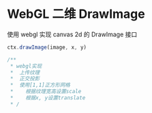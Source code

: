 # WebGL 二维 DrawImage

使用 webgl 实现 canvas 2d 的 DrawImage 接口

```js
ctx.drawImage(image, x, y)

/**
 * webgl实现
 *  上传纹理
 *  正交投影
 *  使用[1,1]正方形网格
 *    根据纹理宽高设置scale
 *    根据x, y设置translate
 * /
```

